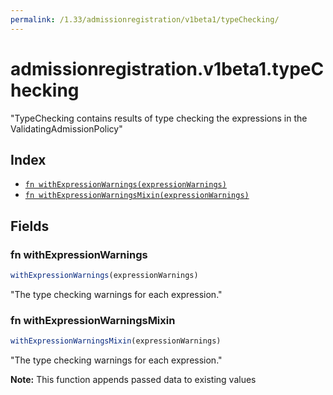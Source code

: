 ```yaml
---
permalink: /1.33/admissionregistration/v1beta1/typeChecking/
---
```


# admissionregistration.v1beta1.typeChecking

"TypeChecking contains results of type checking the expressions in the ValidatingAdmissionPolicy"

## Index

* [`fn withExpressionWarnings(expressionWarnings)`](#fn-withexpressionwarnings)
* [`fn withExpressionWarningsMixin(expressionWarnings)`](#fn-withexpressionwarningsmixin)

## Fields

### fn withExpressionWarnings

```ts
withExpressionWarnings(expressionWarnings)
```

"The type checking warnings for each expression."

### fn withExpressionWarningsMixin

```ts
withExpressionWarningsMixin(expressionWarnings)
```

"The type checking warnings for each expression."

**Note:** This function appends passed data to existing values